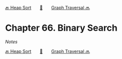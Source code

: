[🔙 Heap Sort][previous-chapter]&nbsp;&nbsp;&nbsp;&nbsp;&nbsp;&nbsp;&nbsp;[🏡][readme]&nbsp;&nbsp;&nbsp;&nbsp;&nbsp;&nbsp;&nbsp;[Graph Traversal 🔜][upcoming-chapter]

# Chapter 66. Binary Search

_Notes_

[🔙 Heap Sort][previous-chapter]&nbsp;&nbsp;&nbsp;&nbsp;&nbsp;&nbsp;&nbsp;[🏡][readme]&nbsp;&nbsp;&nbsp;&nbsp;&nbsp;&nbsp;&nbsp;[Graph Traversal 🔜][upcoming-chapter]

[readme]: README.md
[previous-chapter]: ch065-heap-sort.md
[upcoming-chapter]: ch067-graph-traversal.md